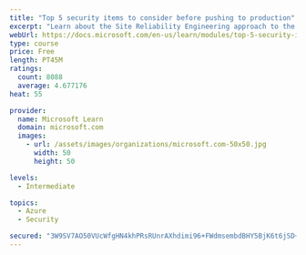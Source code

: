 ```yaml
---
title: "Top 5 security items to consider before pushing to production"
excerpt: "Learn about the Site Reliability Engineering approach to the challenge of assuring reliability and gain a better understanding of why it matters."
webUrl: https://docs.microsoft.com/en-us/learn/modules/top-5-security-items-to-consider/
type: course
price: Free
length: PT45M
ratings:
  count: 8088
  average: 4.677176
heat: 55

provider:
  name: Microsoft Learn
  domain: microsoft.com
  images:
    - url: /assets/images/organizations/microsoft.com-50x50.jpg
      width: 50
      height: 50

levels:
  - Intermediate

topics:
  - Azure
  - Security

secured: "3W9SV7AO50VUcWfgHN4khPRsRUnrAXhdimi96+FWdmsembdBHY5BjK6t6jSD+13hNlm8tBnYaOi/jU5+26fnLBPE7hJGs1l7jAdD2mATSB8QtEankQOiO6lh+P1NSk9VoZN6/o8gy6rdB2LEpxPkrroPWQTZnhOvIeoPmmntOoNC2kZmZyaSWu7/Ytq1qOaCNR1MNMBqDNvrQUnoqnDiaGjnu6Z+bmYKdwhmPbUXj02ahLa3j3ROREwkHR8Fuc+aFDCRJyWGMDHtHhWWjrec6GBhcRzcW/AjSqXR+sps0cvPIkMfZmBaIfrusYfXhl6yzr7hfZ/wWE4/2dwERRaCvZ2KNfZ1GCbMZvDu4Kcj20SAoLs+X+UZ+XEG9oka3HGYkrq3p3DHrx9+GTr1gF+RX1L0UKkRysKvFCmmmBSmRIQ=;VpIekPMKWaA0JDsp/444Ew=="
---
```


